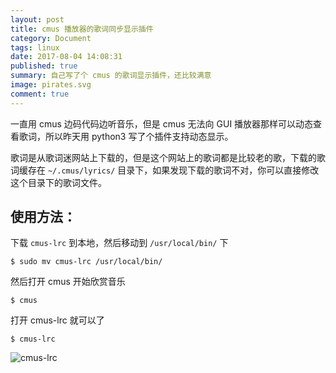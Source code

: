 ```yaml
---
layout: post
title: cmus 播放器的歌词同步显示插件
category: Document
tags: linux
date: 2017-08-04 14:08:31
published: true
summary: 自己写了个 cmus 的歌词显示插件，还比较满意
image: pirates.svg
comment: true
---
```


一直用 cmus 边码代码边听音乐，但是 cmus 无法向 GUI 播放器那样可以动态查看歌词，所以昨天用 python3 写了个插件支持动态显示。

歌词是从歌词迷网站上下载的，但是这个网站上的歌词都是比较老的歌，下载的歌词缓存在 `~/.cmus/lyrics/` 目录下，如果发现下载的歌词不对，你可以直接修改这个目录下的歌词文件。

## 使用方法：

下载 `cmus-lrc` 到本地，然后移动到 `/usr/local/bin/` 下

```
$ sudo mv cmus-lrc /usr/local/bin/
```

然后打开 cmus 开始欣赏音乐

```
$ cmus
```

打开 cmus-lrc 就可以了

```
$ cmus-lrc
```

![cmus-lrc](https://raw.githubusercontent.com/fooyou/fooyou.github.io/master/img/posts/cmus-lrc.jpg)

